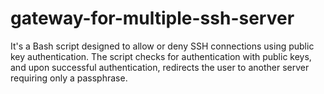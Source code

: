 # gateway-for-multiple-ssh-server
It's a Bash script designed to allow or deny SSH connections using public key authentication. The script checks for authentication with public keys, and upon successful authentication, redirects the user to another server requiring only a passphrase.
